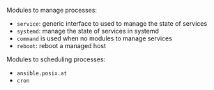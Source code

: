 Modules to manage processes:
- `service`: generic interface to used to manage the state of services
- `systemd`: manage the state of services in systemd
- `command` is used when no modules to manage services
- `reboot`: reboot a managed host

Modules to scheduling processes:
- `ansible.posix.at`
- `cron`